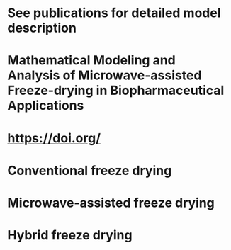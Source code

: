 # See publications for detailed model description
# Mathematical Modeling and Analysis of Microwave-assisted Freeze-drying in Biopharmaceutical Applications
# https://doi.org/

# Conventional freeze drying
# Microwave-assisted freeze drying
# Hybrid freeze drying
